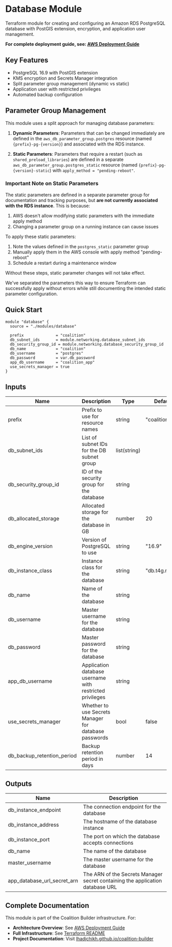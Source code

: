 # Database Module

Terraform module for creating and configuring an Amazon RDS PostgreSQL database with PostGIS extension, encryption, and application user management.

**For complete deployment guide, see: [AWS Deployment Guide](../../../docs/deployment/aws.md)**

## Key Features

- PostgreSQL 16.9 with PostGIS extension
- KMS encryption and Secrets Manager integration
- Split parameter group management (dynamic vs static)
- Application user with restricted privileges
- Automated backup configuration

## Parameter Group Management

This module uses a split approach for managing database parameters:

1. **Dynamic Parameters**: Parameters that can be changed immediately are defined in the `aws_db_parameter_group.postgres` resource (named `{prefix}-pg-{version}`) and associated with the RDS instance.

2. **Static Parameters**: Parameters that require a restart (such as `shared_preload_libraries`) are defined in a separate `aws_db_parameter_group.postgres_static` resource (named `{prefix}-pg-{version}-static`) with `apply_method = "pending-reboot"`.

### Important Note on Static Parameters

The static parameters are defined in a separate parameter group for documentation and tracking purposes, but **are not currently associated with the RDS instance**. This is because:

1. AWS doesn't allow modifying static parameters with the immediate apply method
2. Changing a parameter group on a running instance can cause issues

To apply these static parameters:

1. Note the values defined in the `postgres_static` parameter group
2. Manually apply them in the AWS console with apply method "pending-reboot"
3. Schedule a restart during a maintenance window

Without these steps, static parameter changes will not take effect.

We've separated the parameters this way to ensure Terraform can successfully apply without errors while still documenting the intended static parameter configuration.

## Quick Start

```hcl
module "database" {
  source = "./modules/database"

  prefix              = "coalition"
  db_subnet_ids       = module.networking.database_subnet_ids
  db_security_group_id = module.networking.database_security_group_id
  db_name             = "coalition"
  db_username         = "postgres"
  db_password         = var.db_password
  app_db_username     = "coalition_app"
  use_secrets_manager = true
}
```

## Inputs

| Name                       | Description                                              | Type         | Default        |
| -------------------------- | -------------------------------------------------------- | ------------ | -------------- |
| prefix                     | Prefix to use for resource names                         | string       | "coalition"    |
| db_subnet_ids              | List of subnet IDs for the DB subnet group               | list(string) |                |
| db_security_group_id       | ID of the security group for the database                | string       |                |
| db_allocated_storage       | Allocated storage for the database in GB                 | number       | 20             |
| db_engine_version          | Version of PostgreSQL to use                             | string       | "16.9"         |
| db_instance_class          | Instance class for the database                          | string       | "db.t4g.micro" |
| db_name                    | Name of the database                                     | string       |                |
| db_username                | Master username for the database                         | string       |                |
| db_password                | Master password for the database                         | string       |                |
| app_db_username            | Application database username with restricted privileges | string       |                |
| use_secrets_manager        | Whether to use Secrets Manager for database passwords    | bool         | false          |
| db_backup_retention_period | Backup retention period in days                          | number       | 14             |

## Outputs

| Name                        | Description                                                                   |
| --------------------------- | ----------------------------------------------------------------------------- |
| db_instance_endpoint        | The connection endpoint for the database                                      |
| db_instance_address         | The hostname of the database instance                                         |
| db_instance_port            | The port on which the database accepts connections                            |
| db_name                     | The name of the database                                                      |
| master_username             | The master username for the database                                          |
| app_database_url_secret_arn | The ARN of the Secrets Manager secret containing the application database URL |

## Complete Documentation

This module is part of the Coalition Builder infrastructure. For:

- **Architecture Overview**: See [AWS Deployment Guide](../../../docs/deployment/aws.md)
- **Full Infrastructure**: See [Terraform README](../../README.md)
- **Project Documentation**: Visit [lhadjchikh.github.io/coalition-builder](https://lhadjchikh.github.io/coalition-builder/)

